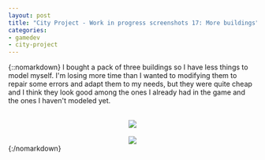 ```yaml
---
layout: post
title: "City Project - Work in progress screenshots 17: More buildings"
categories:
- gamedev
- city-project
---
```


{::nomarkdown}
I bought a pack of three buildings so I have less things to model myself. I'm losing more time than I wanted to modifying them to repair some errors and adapt them to my needs, but they were quite cheap and I think they look good among the ones I already had in the game and the ones I haven't modeled yet. <br /><br /><div class="separator" style="clear: both; text-align: center;"><img border="0" src="http://4.bp.blogspot.com/-HxIE11dlCv4/Tm5C1iN9ZYI/AAAAAAAAAK4/5td8FMwb53Y/s1600/blog.binarynonsense.com_20110912_1.jpg" /></div><br /><div class="separator" style="clear: both; text-align: center;"><img border="0" src="http://2.bp.blogspot.com/-RTws7rTPFYM/Tm5C4yoWFDI/AAAAAAAAALA/0qOKAJbn1IE/s1600/blog.binarynonsense.com_20110912_2.jpg" /></div>
{:/nomarkdown}